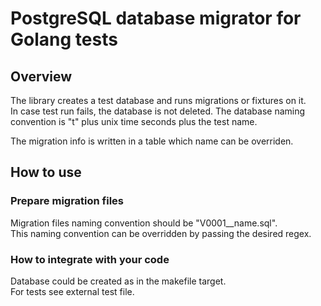 # PostgreSQL database migrator for Golang tests

## Overview

The library creates a test database and runs migrations or fixtures on it.  
In case test run fails, the database is not deleted. The database naming convention is "t" plus unix time seconds plus the test name.

The migration info is written in a table which name can be overriden.

## How to use

### Prepare migration files

Migration files naming convention should be "V0001__name.sql".  
This naming convention can be overridden by passing the desired regex.

### How to integrate with your code

Database could be created as in the makefile target.  
For tests see external test file.  
